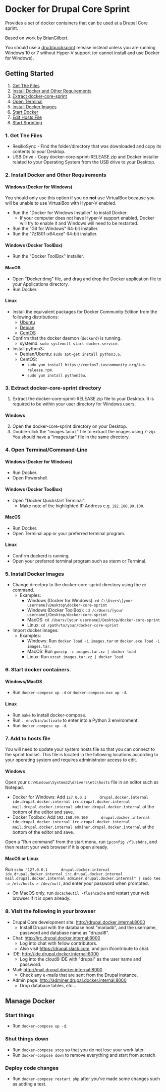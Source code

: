 # Docker for Drupal Core Sprint

Provides a set of docker containers that can be used at a Drupal Core sprint.

Based on work by [BrianGilbert](https://github.com/BrianGilbert/docksal-core-sprint).

You should use a [drud/quicksprint](https://github.com/drud/quicksprint) release instead unless you are running Windows 10 or 7 without Hyper-V support (or cannot install and use Docker for Windows).

## Getting Started

1. [Get The Files](#get-the-files)
2. [Install Docker and Other Requirements](#install)
3. [Extract docker-core-sprint](#extract-files)
4. [Open Terminal](#open-terminal)
5. [Install Docker Images](#install-images)
6. [Start Docker](#start)
7. [Edit Hosts File](#edit-hosts-file)
8. [Start Sprinting](#start-contributing)

<a name="get-the-files"></a>
### 1. Get The Files

* ResilioSync - Find the folder/directory that was downloaded and copy its contents to your Desktop.
* USB Drive - Copy docker-core-sprint-RELEASE.zip and Docker installer related to your Operating System from the USB drive to your Desktop.

<a name="install"></a>
### 2. Install Docker and Other Requirements

#### Windows (Docker for Windows)

You should only use this option if you do **not** use VirtualBox because you will be unable to use VirtualBox with Hyper-V enabled.

* Run the "Docker for Windows Installer" to install Docker.
   * If your computer does not have Hyper-V support enabled, Docker will try to enable it and Windows will need to be restarted.
* Run the "Git for Windows" 64-bit installer.
* Run the "7z1801-x64.exe" 64-bit installer.

#### Windows (Docker ToolBox)

* Run the "Docker ToolBox" installer.

#### MacOS

* Open "Docker.dmg" file, and drag and drop the Docker application file to your Applications directory.
* Run Docker.

#### Linux

* Install the equivalent packages for Docker Community Edition from the following distributions:
   * [Ubuntu](https://docs.docker.com/install/linux/docker-ce/ubuntu/)
   * [Debian](https://docs.docker.com/install/linux/docker-ce/debian/)
   * [CentOS](https://docs.docker.com/install/linux/docker-ce/centos/)
* Confirm that the docker daemon (`dockerd`) is running.
   * systemd: `sudo systemctl start docker.service`.
* Install python3:
   * Debian/Ubuntu: `sudo apt-get install python3.6`.
   * CentOS:
      * `sudo yum install https://centos7.iuscommunity.org/ius-release.rpm`.
      * `sudo yum install python36u`.

<a name="extract-files"></a>
### 3. Extract docker-core-sprint directory

   1. Extract the docker-core-sprint-RELEASE.zip file to your Desktop. It is required to be within your user directory for Windows users.

#### Windows

   2. Open the docker-core-sprint directory on your Desktop.
   3. Double-click the "images.tar.xz" file to extract the images using 7-zip. You should have a "images.tar" file in the same directory.

<a name="open-terminal"></a>
### 4. Open Terminal/Command-Line

#### Windows (Docker for Windows)

   * Run Docker.
   * Open Powershell.

#### Windows (Docker ToolBox)

   * Open "Docker Quickstart Terminal".
      * Make note of the highlighted IP Address e.g. `192.168.99.100`.

#### MacOS

   * Run Docker.
   * Open Terminal.app or your preferred terminal program.

#### Linux

   * Confirm dockerd is running.
   * Open your preferred terminal program such as xterm or Terminal.

<a name="install-images"></a>
### 5. Install Docker Images

   * Change directory to the docker-core-sprint directory using the `cd` command.
      * Examples:
         * Windows (Docker for Windows): `cd C:\Users\[your username]\Desktop\docker-core-sprint`
         * Windows (Docker ToolBox): `cd /c/Users/[your username]/Desktop/docker-core-sprint`
         * MacOS: `cd /Users/[your username]/Desktop/docker-core-sprint`
         * Linux: `cd /path/to/your/docker-core-sprint`
   * Import docker images:
      * Examples:
         * Windows: Run `docker load -i images.tar` or `docker.exe load -i images.tar`.
         * MacOS: Run `gunzip -c images.tar.xz | docker load`
         * Linux: Run `xzcat images.tar.xz | docker load`

<a name="start"></a>
### 6. Start docker containers.

#### Windows/MacOS

   * Run `docker-compose up -d` or `docker-compose.exe up -d`.

#### Linux

   * Run `make` to install docker-compose.
   * Run `. env/bin/activate` to enter into a Python 3 environment.
   * Run `docker-compose up -d`.

<a name="edit-hosts-file"></a>
### 7. Add to hosts file

You will need to update your system hosts file so that you can connect to the sprint toolset. This file is located in the following locations according to your operating system and requires administrator access to edit.

#### Windows

Open your `C:\Windows\System32\drivers\etc\hosts` file in an editor such as Notepad.

* Docker for Windows: Add `127.0.0.1      drupal.docker.internal ide.drupal.docker.internal irc.drupal.docker.internal mail.drupal.docker.internal adminer.drupal.docker.internal` at the bottom of the editor and save.
* Docker Toolbox: Add `192.168.99.100      drupal.docker.internal ide.drupal.docker.internal irc.drupal.docker.internal mail.drupal.docker.internal adminer.drupal.docker.internal` at the bottom of the editor and save.

Open a "Run command" from the start menu, run `ipconfig /flushdns`, and then restart your web browser if it is open already.

#### MacOS or Linux

Run `echo "127.0.0.1      drupal.docker.internal ide.drupal.docker.internal irc.drupal.docker.internal mail.drupal.docker.internal adminer.drupal.docker.internal" | sudo tee -a /etc/hosts > /dev/null`, and enter your password when prompted.

* On MacOS only, run `dscacheutil -flushcache` and restart your web browser if it is open already.


<a name="start-contributing"></a>
### 8. Visit the following in your browser

* Drupal Core development site: http://drupal.docker.internal:8000
   * Install Drupal with the database host "mariadb", and the username, password and database name as "drupal8".
* Chat: http://irc.drupal.docker.internal:8000
   * Log into chat with fellow contributors.
   * Also visit https://drupal.slack.com, and join #contribute to chat.
* IDE: http://ide.drupal.docker.internal:8000
   * Log into the cloud9 IDE with "drupal" as the user name and password.
* Mail: http://mail.drupal.docker.internal:8000
   * Check any e-mails that are sent from the Drupal instance.
* Admin page: http://adminer.drupal.docker.internal:8000
   * Drop database tables, etc...

## Manage Docker

### Start things

* Run `docker-compose up -d`.

### Shut things down

* Run `docker-compose stop` so that you do not lose your work later.
* Run `docker-compose down` to remove everything and start from scratch.

### Deploy code changes

* Run `docker-compose restart php` after you've made some changes such as adding a test.

